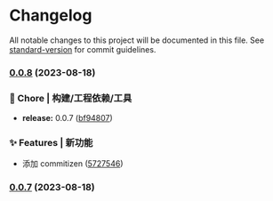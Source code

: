 # Changelog

All notable changes to this project will be documented in this file. See [standard-version](https://github.com/conventional-changelog/standard-version) for commit guidelines.

### [0.0.8](https://github.com/Clover-You/wisdom-mall-web/compare/v0.1.0...v0.0.8) (2023-08-18)


### 🚀 Chore | 构建/工程依赖/工具

* **release:** 0.0.7 ([bf94807](https://github.com/Clover-You/wisdom-mall-web/commit/bf9480748324117002df914b397a0002e8169493))


### ✨ Features | 新功能

* 添加 commitizen ([5727546](https://github.com/Clover-You/wisdom-mall-web/commit/572754636a210d8bc3471a8abfd1e6abefec9914))

### [0.0.7](https://github.com/Clover-You/wisdom-mall-web/compare/v0.1.0...v0.0.7) (2023-08-18)
